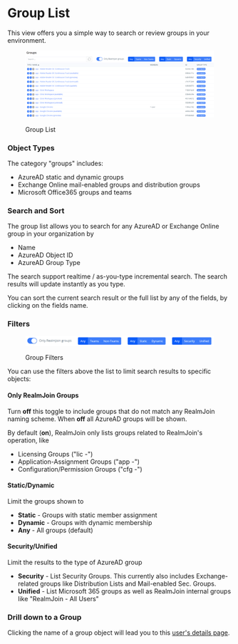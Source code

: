 # Group List

This view offers you a simple way to search or review groups in your environment.

<figure><img src="../../.gitbook/assets/image (1).png" alt=""><figcaption><p>Group List</p></figcaption></figure>

### Object Types

The category "groups" includes:

* AzureAD static and dynamic groups
* Exchange Online mail-enabled groups and distribution groups
* Microsoft Office365 groups and teams

### Search and Sort

The group list allows you to search for any AzureAD or Exchange Online group in your organization by

* Name
* AzureAD Object ID
* AzureAD Group Type

The search support realtime / as-you-type incremental search. The search results will update instantly as you type.

You can sort the current search result or the full list by any of the fields, by clicking on the fields name.

### Filters

<figure><img src="../../.gitbook/assets/image (9).png" alt=""><figcaption><p>Group Filters</p></figcaption></figure>

You can use the filters above the list to limit search results to specific objects:

#### Only RealmJoin Groups

Turn **off** this toggle to include groups that do not match any RealmJoin naming scheme. When **off** all AzureAD groups will be shown.

By default (**on**), RealmJoin only lists groups related to RealmJoin's operation, like&#x20;

* Licensing Groups ("lic -")
* Application-Assignment Groups ("app -")
* Configuration/Permission Groups ("cfg -")

#### Static/Dynamic

Limit the groups shown to&#x20;

* **Static** - Groups with static member assignment
* **Dynamic** - Groups with dynamic membership
* **Any** - All groups (default)

#### Security/Unified

Limit the results to the type of AzureAD group

* **Security** - List Security Groups. This currently also includes Exchange-related groups like Distribution Lists and Mail-enabled Sec. Groups.
* **Unified** - List Microsoft 365 groups as well as RealmJoin internal groups like "RealmJoin - All Users"

### Drill down to a Group

Clicking the name of a group object will lead you to this [user's details page](../user-list/user-details.md).

